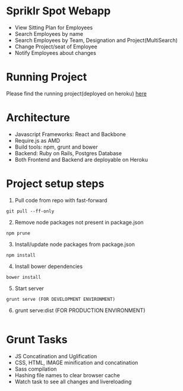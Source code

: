 # Spriklr Spot Webapp #

* View Sitting Plan for Employees
* Search Employees by name
* Search Employees by Team, Designation and Project(MultiSearch)
* Change Project/seat of Employee
* Notify Employees about changes

# Running Project #
Please find the running project(deployed on heroku) [here](https://spriklr-spot.herokuapp.com/)

# Architecture #
* Javascript Frameworks: React and Backbone
* Require.js as AMD
* Build tools: npm, grunt and bower
* Backend: Ruby on Rails, Postgres Database
* Both Frontend and Backend are deployable on Heroku

# Project setup steps #
 1. Pull code from repo with fast-forward

   ```
   git pull --ff-only
   ```
 2. Remove node packages not present in package.json

   ```
   npm prune
   ```
 3. Install/update node packages from package.json

   ```
   npm install
   ```
 4. Install bower dependencies

   ```
   bower install
   ```
 5. Start server

   ```
   grunt serve (FOR DEVELOPMENT ENVIRONMENT)
   ```
 6. grunt serve:dist (FOR PRODUCTION ENVIRONMENT)
    ```
# Grunt Tasks #
* JS Concatination and Uglification
* CSS, HTML, IMAGE minification and concatination
* Sass compilation
* Hashing file names to clear browser cache
* Watch task to see all changes and livereloading

